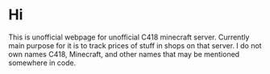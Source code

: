 # Hi
This is unofficial webpage for unofficial C418 minecraft server.
Currently main purpose for it is to track prices of stuff in shops on that server.
I do not own names C418, Minecraft, and other names that may be mentioned somewhere in code.
